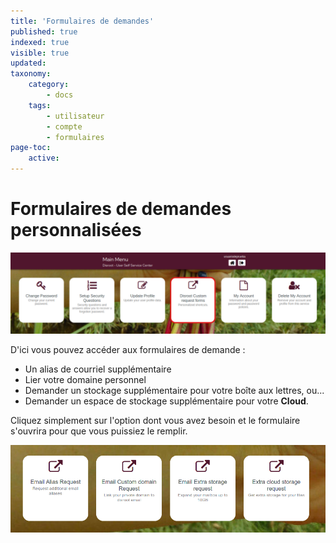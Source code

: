 ```yaml
---
title: 'Formulaires de demandes'
published: true
indexed: true
visible: true
updated:
taxonomy:
    category:
        - docs
    tags:
        - utilisateur
        - compte
        - formulaires
page-toc:
    active:
---
```


# Formulaires de demandes personnalisées

![](en/dashboard_forms.png)

D'ici vous pouvez accéder aux formulaires de demande :
- Un alias de courriel supplémentaire
- Lier votre domaine personnel
- Demander un stockage supplémentaire pour votre boîte aux lettres, ou...
- Demander un espace de stockage supplémentaire pour votre **Cloud**.

Cliquez simplement sur l'option dont vous avez besoin et le formulaire s'ouvrira pour que vous puissiez le remplir.

![](en/forms.png)
